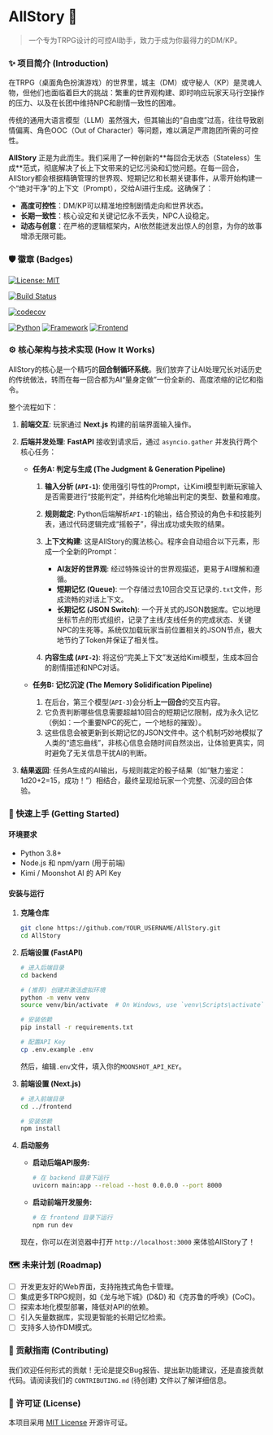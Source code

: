 # AllStory 📖

> 一个专为TRPG设计的可控AI助手，致力于成为你最得力的DM/KP。

### ✨ 项目简介 (Introduction)

在TRPG（桌面角色扮演游戏）的世界里，城主（DM）或守秘人（KP）是灵魂人物，但他们也面临着巨大的挑战：繁重的世界观构建、即时响应玩家天马行空操作的压力、以及在长团中维持NPC和剧情一致性的困难。

传统的通用大语言模型（LLM）虽然强大，但其输出的“自由度”过高，往往导致剧情偏离、角色OOC（Out of Character）等问题，难以满足严肃跑团所需的可控性。

**AllStory** 正是为此而生。我们采用了一种创新的\*\*每回合无状态（Stateless）生成\*\*范式，彻底解决了长上下文带来的记忆污染和幻觉问题。在每一回合，AllStory都会根据精确管理的世界观、短期记忆和长期关键事件，从零开始构建一个“绝对干净”的上下文（Prompt），交给AI进行生成。这确保了：

* **高度可控性**：DM/KP可以精准地控制剧情走向和世界状态。
* **长期一致性**：核心设定和关键记忆永不丢失，NPC人设稳定。
* **动态与创意**：在严格的逻辑框架内，AI依然能迸发出惊人的创意，为你的故事增添无限可能。

### 🛡️ 徽章 (Badges)

<!-- 
    徽章 (Badges) 是展示项目状态的图标，非常专业。你需要进行一些简单的配置来激活它们。
-->

<!-- 
    许可证 (License): 徽章会显示你的项目使用的开源许可证。
    **这是什么？** 它定义了其他人可以如何使用、修改和分发你的代码。如果你没有，其他人会不清楚是否能合法使用你的项目。
    **如何获得？** 
    1. 在你的项目根目录创建一个名为 `LICENSE` 的文件。
    2. 选择一个许可证。对于开源项目，`MIT License` 是一个非常流行且宽松的选择。你可以从 https://choosealicense.com/licenses/mit/ 复制MIT许可证的文本，粘贴到你的`LICENSE`文件中，并将年份和你的名字/团队名填上。
    3. 一旦你添加了`LICENSE`文件，下面的徽章就会生效。
-->

[![License: MIT](https://img.shields.io/badge/License-MIT-yellow.svg)](https://opensource.org/licenses/MIT)

<!-- 
    构建状态 (Build Status): 这个徽章显示你的代码最新提交后是否能成功构建和测试。
    **这是什么？** 它来自持续集成/持续部署 (CI/CD) 服务，如 GitHub Actions。
    **如何获得？** 
    1. 在你的项目根目录创建一个 `.github/workflows` 文件夹。
    2. 在该文件夹中创建一个 `main.yml` 或 `ci.yml` 文件，定义自动化流程（例如：安装依赖 -> 运行测试）。
    3. GitHub Actions 会根据这个文件自动运行。配置完成后，你可以从Actions页面获取这个徽章的Markdown代码。
    **下面的链接是占位符，你需要替换它。**
-->

[![Build Status](https://github.com/YOUR_USERNAME/AllStory/actions/workflows/ci.yml/badge.svg)](https://github.com/YOUR_USERNAME/AllStory/actions/workflows/ci.yml)

<!-- 
    代码覆盖率 (Code Coverage): 显示你的自动化测试覆盖了多少比例的代码。
    **这是什么？** 它衡量你的测试的完善程度。
    **如何获得？** 
    1. 使用 `pytest-cov` 等工具生成覆盖率报告。
    2. 将报告上传到 `Codecov` 或 `Coveralls` 等第三方服务。
    3. 从这些服务获取徽章链接。
    **下面的链接是占位符，你需要替换它。**
-->

[![codecov](https://codecov.io/gh/YOUR_USERNAME/AllStory/branch/main/graph/badge.svg)](https://codecov.io/gh/YOUR_USERNAME/AllStory)

[![Python](https://img.shields.io/badge/Python-3.8+-blue.svg)](https://www.python.org/downloads/)
[![Framework](https://img.shields.io/badge/Framework-FastAPI-green.svg)](https://fastapi.tiangolo.com/)
[![Frontend](https://img.shields.io/badge/Frontend-Next.js-black.svg)](https://nextjs.org/)

### ⚙️ 核心架构与技术实现 (How It Works)

AllStory的核心是一个精巧的**回合制循环系统**。我们放弃了让AI处理冗长对话历史的传统做法，转而在每一回合都为AI“量身定做”一份全新的、高度浓缩的记忆和指令。

整个流程如下：

1. **前端交互**: 玩家通过 **Next.js** 构建的前端界面输入操作。

2. **后端并发处理**: **FastAPI** 接收到请求后，通过 `asyncio.gather` 并发执行两个核心任务：

   * **任务A: 判定与生成 (The Judgment & Generation Pipeline)**

     1. **输入分析 (`API-1`)**: 使用强引导性的Prompt，让Kimi模型判断玩家输入是否需要进行“技能判定”，并结构化地输出判定的类型、数量和难度。
     2. **规则裁定**: Python后端解析`API-1`的输出，结合预设的角色卡和技能列表，通过代码逻辑完成“摇骰子”，得出成功或失败的结果。
     3. **上下文构建**: 这是AllStory的魔法核心。程序会自动组合以下元素，形成一个全新的Prompt：

        * **AI友好的世界观**: 经过特殊设计的世界观描述，更易于AI理解和遵循。
        * **短期记忆 (Queue)**: 一个存储过去10回合交互记录的`.txt`文件，形成流畅的对话上下文。
        * **长期记忆 (JSON Switch)**: 一个开关式的JSON数据库。它以地理坐标节点的形式组织，记录了主线/支线任务的完成状态、关键NPC的生死等。系统仅加载玩家当前位置相关的JSON节点，极大地节约了Token并保证了相关性。
     4. **内容生成 (`API-2`)**: 将这份“完美上下文”发送给Kimi模型，生成本回合的剧情描述和NPC对话。

   * **任务B: 记忆沉淀 (The Memory Solidification Pipeline)**

     1. 在后台，第三个模型(`API-3`)会分析**上一回合**的交互内容。
     2. 它负责判断哪些信息需要超越10回合的短期记忆限制，成为永久记忆（例如：一个重要NPC的死亡，一个地标的摧毁）。
     3. 这些信息会被更新到长期记忆的JSON文件中。这个机制巧妙地模拟了人类的“遗忘曲线”，非核心信息会随时间自然淡出，让体验更真实，同时避免了无关信息干扰AI的判断。

3. **结果返回**: 任务A生成的AI输出，与规则裁定的骰子结果（如“魅力鉴定：1d20+2=15，成功！”）相结合，最终呈现给玩家一个完整、沉浸的回合体验。

### 🚀 快速上手 (Getting Started)

#### 环境要求

* Python 3.8+
* Node.js 和 npm/yarn (用于前端)
* Kimi / Moonshot AI 的 API Key

#### 安装与运行

1. **克隆仓库**

   ```bash
   git clone https://github.com/YOUR_USERNAME/AllStory.git
   cd AllStory
   ```

2. **后端设置 (FastAPI)**

   ```bash
   # 进入后端目录
   cd backend 

   # (推荐) 创建并激活虚拟环境
   python -m venv venv
   source venv/bin/activate  # On Windows, use `venv\Scripts\activate`

   # 安装依赖
   pip install -r requirements.txt

   # 配置API Key
   cp .env.example .env
   ```

   然后，编辑`.env`文件，填入你的`MOONSHOT_API_KEY`。

3. **前端设置 (Next.js)**

   ```bash
   # 进入前端目录
   cd ../frontend

   # 安装依赖
   npm install
   ```

4. **启动服务**

   * **启动后端API服务:**

     ```bash
     # 在 backend 目录下运行
     uvicorn main:app --reload --host 0.0.0.0 --port 8000
     ```
   * **启动前端开发服务:**

     ```bash
     # 在 frontend 目录下运行
     npm run dev
     ```

   现在，你可以在浏览器中打开 `http://localhost:3000` 来体验AllStory了！

### 🗺️ 未来计划 (Roadmap)

* [ ] 开发更友好的Web界面，支持拖拽式角色卡管理。
* [ ] 集成更多TRPG规则，如《龙与地下城》(D\&D) 和《克苏鲁的呼唤》(CoC)。
* [ ] 探索本地化模型部署，降低对API的依赖。
* [ ] 引入矢量数据库，实现更智能的长期记忆检索。
* [ ] 支持多人协作DM模式。

### 🤝 贡献指南 (Contributing)

我们欢迎任何形式的贡献！无论是提交Bug报告、提出新功能建议，还是直接贡献代码。请阅读我们的 `CONTRIBUTING.md` (待创建) 文件以了解详细信息。

### 📜 许可证 (License)

本项目采用 [MIT License](./LICENSE) 开源许可证。
